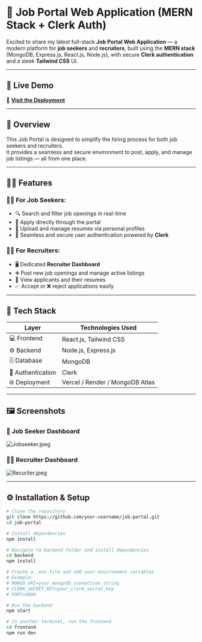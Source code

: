 # 💼 Job Portal Web Application (MERN Stack + Clerk Auth)

Excited to share my latest full-stack **Job Portal Web Application** — a modern platform for **job seekers** and **recruiters**, built using the **MERN stack** (MongoDB, Express.js, React.js, Node.js), with secure **Clerk authentication** and a sleek **Tailwind CSS** UI.

---

## 🚀 Live Demo  
🔗 **[Visit the Deployment](https://job-portal-client-sigma-virid.vercel.app/)**  

---

## 🧠 Overview  
This Job Portal is designed to simplify the hiring process for both job seekers and recruiters.  
It provides a seamless and secure environment to post, apply, and manage job listings — all from one place.

---

## 👨‍💻 Features

### 👩‍🔬 For Job Seekers:
- 🔍 Search and filter job openings in real-time  
- 📄 Apply directly through the portal  
- 📁 Upload and manage resumes via personal profiles  
- 🔐 Seamless and secure user authentication powered by **Clerk**

### 🧑‍💼 For Recruiters:
- 🖥️ Dedicated **Recruiter Dashboard**  
- ➕ Post new job openings and manage active listings  
- 👀 View applicants and their resumes  
- ✅ Accept or ❌ reject applications easily  

---

## 🧩 Tech Stack

| Layer | Technologies Used |
|-------|--------------------|
| 💻 Frontend | React.js, Tailwind CSS |
| ⚙️ Backend | Node.js, Express.js |
| 🗄️ Database | MongoDB |
| 🔐 Authentication | Clerk |
| 🌐 Deployment | Vercel / Render / MongoDB Atlas |

---

## 🖼️ Screenshots



### 👤 Job Seeker Dashboard
![Jobseeker.jpeg](Job-Portal/assets/Jobseeker.jpeg)

### 🧑‍💼 Recruiter Dashboard
![Recuriter.jpeg](Job-Portal/assets/Recuriter.jpeg)



---

## ⚙️ Installation & Setup

```bash
# Clone the repository
git clone https://github.com/your-username/job-portal.git
cd job-portal

# Install dependencies
npm install

# Navigate to backend folder and install dependencies
cd backend
npm install

# Create a .env file and add your environment variables
# Example:
# MONGO_URI=your_mongodb_connection_string
# CLERK_SECRET_KEY=your_clerk_secret_key
# PORT=5000

# Run the backend
npm start

# In another terminal, run the frontend
cd frontend
npm run dev
